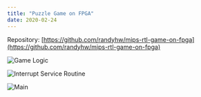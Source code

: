 ```yaml
---
title: "Puzzle Game on FPGA"
date: 2020-02-24
---
```

Repository:
[https://github.com/randyhw/mips-rtl-game-on-fpga](https://github.com/randyhw/mips-rtl-game-on-fpga)

![Game Logic](https://raw.githubusercontent.com/randyhw/mips-rtl-game-on-fpga/master/images/game.PNG)

![Interrupt Service Routine](https://raw.githubusercontent.com/randyhw/mips-rtl-game-on-fpga/master/images/interrupt.PNG)

![Main](https://raw.githubusercontent.com/randyhw/mips-rtl-game-on-fpga/master/images/mipsprogram.PNG)